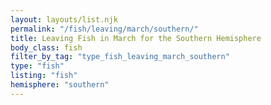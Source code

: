 ```yaml
---
layout: layouts/list.njk
permalink: "/fish/leaving/march/southern/"
title: Leaving Fish in March for the Southern Hemisphere
body_class: fish
filter_by_tag: "type_fish_leaving_march_southern"
type: "fish"
listing: "fish"
hemisphere: "southern"
---
```

